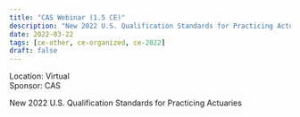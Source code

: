 ```yaml
---
title: "CAS Webinar (1.5 CE)"
description: "New 2022 U.S. Qualification Standards for Practicing Actuaries"
date: 2022-03-22
tags: [ce-other, ce-organized, ce-2022]
draft: false
---
```


Location: Virtual  
Sponsor: CAS

New 2022 U.S. Qualification Standards for Practicing Actuaries